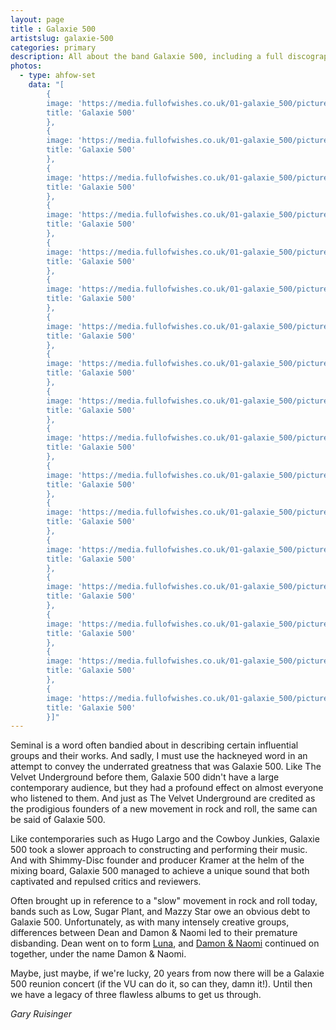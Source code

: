 ```yaml
---
layout: page
title : Galaxie 500
artistslug: galaxie-500
categories: primary
description: All about the band Galaxie 500, including a full discography and a collection of shows with photos and other memorabilia
photos:
  - type: ahfow-set
    data: "[
        {
        image: 'https://media.fullofwishes.co.uk/01-galaxie_500/pictures/1990-09-29_Melody-Maker_Galaxie-500_This-Is-Our-Music-review_image.jpg',
        title: 'Galaxie 500'
        },
        {
        image: 'https://media.fullofwishes.co.uk/01-galaxie_500/pictures/393573_519945744714004_2047231113_n.jpg',
        title: 'Galaxie 500'
        },
        {
        image: 'https://media.fullofwishes.co.uk/01-galaxie_500/pictures/19900707_Sounds_Ian_T_Tilton.jpg',
        title: 'Galaxie 500'
        },
        {
        image: 'https://media.fullofwishes.co.uk/01-galaxie_500/pictures/blackpostcards-g500-scan-cbgb.jpg',
        title: 'Galaxie 500'
        },
        {
        image: 'https://media.fullofwishes.co.uk/01-galaxie_500/pictures/blackpostcards-g500-scan-melkweg.jpg',
        title: 'Galaxie 500'
        },
        {
        image: 'https://media.fullofwishes.co.uk/01-galaxie_500/pictures/g500.01.jpg',
        title: 'Galaxie 500'
        },
        {
        image: 'https://media.fullofwishes.co.uk/01-galaxie_500/pictures/g500.02.jpg',
        title: 'Galaxie 500'
        },
        {
        image: 'https://media.fullofwishes.co.uk/01-galaxie_500/pictures/g500.03.jpg',
        title: 'Galaxie 500'
        },
        {
        image: 'https://media.fullofwishes.co.uk/01-galaxie_500/pictures/g500.04.jpg',
        title: 'Galaxie 500'
        },
        {
        image: 'https://media.fullofwishes.co.uk/01-galaxie_500/pictures/g500.05.jpg',
        title: 'Galaxie 500'
        },
        {
        image: 'https://media.fullofwishes.co.uk/01-galaxie_500/pictures/g500.06.jpg',
        title: 'Galaxie 500'
        },
        {
        image: 'https://media.fullofwishes.co.uk/01-galaxie_500/pictures/galaxie_500_promo_1990.jpg',
        title: 'Galaxie 500'
        },
        {
        image: 'https://media.fullofwishes.co.uk/01-galaxie_500/pictures/galaxie_500_promo_1991.jpg',
        title: 'Galaxie 500'
        },
        {
        image: 'https://media.fullofwishes.co.uk/01-galaxie_500/pictures/galaxie-500-in-store-amsterdam-1989.jpg',
        title: 'Galaxie 500'
        },
        {
        image: 'https://media.fullofwishes.co.uk/01-galaxie_500/pictures/galaxie500-postcard.jpg',
        title: 'Galaxie 500'
        },
        {
        image: 'https://media.fullofwishes.co.uk/01-galaxie_500/pictures/Galaxie500PR161210.jpg',
        title: 'Galaxie 500'
        },
        {
        image: 'https://media.fullofwishes.co.uk/01-galaxie_500/pictures/Scan-121016-0001.jpg',
        title: 'Galaxie 500'
        }]"
---
```


Seminal is a word often bandied about in describing certain influential groups and their works. And sadly, I must use the hackneyed word in an attempt to convey the underrated greatness that was Galaxie 500. Like The Velvet Underground before them, Galaxie 500 didn't have a large contemporary audience, but they had a profound effect on almost everyone who listened to them. And just as The Velvet Underground are credited as the prodigious founders of a new movement in rock and roll, the same can be said of Galaxie 500.

Like contemporaries such as Hugo Largo and the Cowboy Junkies, Galaxie 500 took a slower approach to constructing and performing their music. And with Shimmy-Disc founder and producer Kramer at the helm of the mixing board, Galaxie 500 managed to achieve a unique sound that both captivated and repulsed critics and reviewers.

Often brought up in reference to a "slow" movement in rock and roll today, bands such as Low, Sugar Plant, and Mazzy Star owe an obvious debt to Galaxie 500. Unfortunately, as with many intensely creative groups, differences between Dean and Damon & Naomi led to their premature disbanding. Dean went on to form [Luna](/luna/), and [Damon & Naomi](/damon-and-naomi/) continued on together, under the name Damon & Naomi.

Maybe, just maybe, if we're lucky, 20 years from now there will be a Galaxie 500 reunion concert (if the VU can do it, so can they, damn it!). Until then we have a legacy of three flawless albums to get us through.

_Gary Ruisinger_


